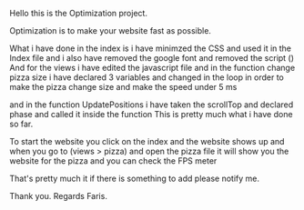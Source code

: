 Hello this is the Optimization project.

Optimization is to make your website fast as possible.


What i have done in the index is i have minimzed the CSS and used it in the Index file and i also have removed the google font and removed the script 
(<script src="http://www.google-analytics.com/analytics.js"></script>)
And for the views i have edited the javascript file and in the function change pizza size i have declared 3 variables
and changed in the loop in order to make the pizza change size and make the speed under 5 ms

and in the function UpdatePositions i have taken the scrollTop and declared phase and called it inside the function
This is pretty much what i have done so far.

To start the website you click on the index and the website shows up and when you go to (views > pizza) and open the pizza file it will show you the website for the pizza and you can check the FPS meter


That's pretty much it if there is something to add please notify me.


Thank you.
Regards Faris.